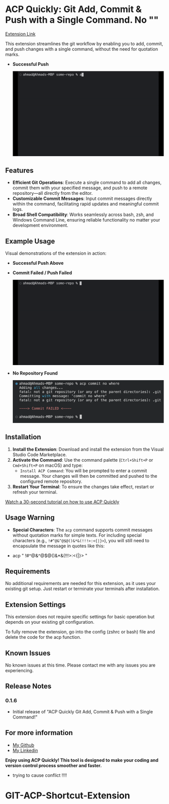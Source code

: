 # ACP Quickly: Git Add, Commit & Push with a Single Command. No ""

[Extension Link](https://marketplace.visualstudio.com/items?itemName=AhmadNYC.acp-git-commands)

This extension streamlines the git workflow by enabling you to add, commit, and push changes with a single command, without the need for quotation marks.

- **Successful Push**

  ![Successful Push](./images/SuccesfulPush.gif)

## Features

- **Efficient Git Operations**: Execute a single command to add all changes, commit them with your specified message, and push to a remote repository—all directly from the editor.
- **Customizable Commit Messages**: Input commit messages directly within the command, facilitating rapid updates and meaningful commit logs.
- **Broad Shell Compatibility**: Works seamlessly across bash, zsh, and Windows Command Line, ensuring reliable functionality no matter your development environment.

## Example Usage

Visual demonstrations of the extension in action:

- **Successful Push Above**

- **Commit Failed / Push Failed**

  ![Commit Failed](./images/CommitFailed.gif)

- **No Repository Found**

  ![No Repo](./images/NoRepo.png)

## Installation

1. **Install the Extension**: Download and install the extension from the Visual Studio Code Marketplace.
2. **Activate the Command**: Use the command palette (`Ctrl+Shift+P` or `Cmd+Shift+P` on macOS) and type:
   - `Install ACP Command`: You will be prompted to enter a commit message. Your changes will then be committed and pushed to the configured remote repository.
3. **Restart Your Terminal**: To ensure the changes take effect, restart or refresh your terminal.

[Watch a 30-second tutorial on how to use ACP Quickly](https://www.youtube.com/watch?v=2lgWcGbtaz4)

## Usage Warning

- **Special Characters**: The `acp` command supports commit messages without quotation marks for simple texts. For including special characters (e.g., `!#^@&^@$@()&*&(!!!>:<{|}>`), you will still need to encapsulate the message in quotes like this:

- acp " !#^@&^@$@()&\*&(!!!>:<{|}> "

## Requirements

No additional requirements are needed for this extension, as it uses your existing git setup. Just restart or terminate your terminals after installation.

## Extension Settings

This extension does not require specific settings for basic operation but depends on your existing git configuration.

To fully remove the extension, go into the config (zshrc or bash) file and delete the code for the acp function.

## Known Issues

No known issues at this time. Please contact me with any issues you are experiencing.

## Release Notes

### 0.1.6

- Initial release of "ACP Quickly Git Add, Commit & Push with a Single Command!"

## For more information

- [My Github](https://github.com/AhmxdNYC)
- [My Linkedin](https://www.linkedin.com/in/ahmad-hamza-/)

**Enjoy using ACP Quickly! This tool is designed to make your coding and version control process smoother and faster.**
- trying to cause conflict !!!!
# GIT-ACP-Shortcut-Extension
